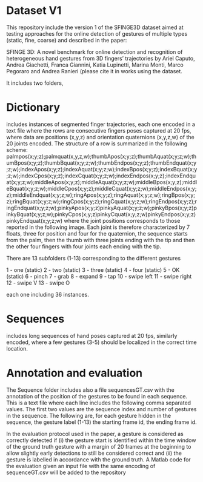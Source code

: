 # Dataset V1
This repository include the version 1 of the SFINGE3D dataset aimed at testing approaches for the online detection of gestures of multiple types (static, fine, coarse) and described in the paper:

SFINGE 3D: A novel benchmark for online detection and recognition of heterogeneous hand gestures from 3D fingers’ trajectories
by Ariel Caputo, Andrea Giachetti, Franca Giannini, Katia Lupinetti, Marina Monti, Marco Pegoraro and Andrea Ranieri
(please cite it in works using the dataset.

It includes two folders, 
# Dictionary
includes instances of segmented finger trajectories, each one encoded in a text file where the rows are consecutive fingers poses captured at 20 fps, where data are positions (x,y,z) and  orientation quaternions (x,y,z,w) of the 20 joints encoded. 
The structure of a row is summarized in the following scheme:
palmpos(x;y;z);palmquat(x,y,z,w);thumbApos(x;y;z);thumbAquat(x;y;z;w);thumBpos(x;y;z);thumbBquat(x;y;z;w);thumbEndpos(x;y;z);thumbEndquat(x;y;z;w);indexApos(x;y;z);indexAquat(x;y;z;w);indexBpos(x;y;z);indexBquat(x;y;z;w);indexCpos(x;y;z);indexCquat(x;y;z;w);indexEndpos(x;y;z);indexEndquat(x;y;z;w);middleApos(x;y;z);middleAquat(x;y;z;w);middleBpos(x;y;z);middleBquat(x;y;z;w);middleCpos(x;y;z);middleCquat(x;y;z;w);middleEndpos(x;y;z);middleEndquat(x;y;z;w);ringApos(x;y;z);ringAquat(x;y;z;w);ringBpos(x;y;z);ringBquat(x;y;z;w);ringCpos(x;y;z);ringCquat(x;y;z;w);ringEndpos(x;y;z);ringEndquat(x;y;z;w);pinkyApos(x;y;z)pinkyAquat(x;y;z;w);pinkyBpos(x;y;z)pinkyBquat(x;y;z;w);pinkyCpos(x;y;z)pinkyCquat(x;y;z;w)pinkyEndpos(x;y;z)pinkyEndquat(x;y;z;w)
where the joint positions corresponds to those reported in the following image.
Each joint is therefore characterized by 7 floats, three for position and four for the quaternion, the sequence starts from the palm, then the thumb with three joints ending with the tip and then the other four fingers with four joints each ending with the tip.

There are 13 subfolders (1-13) corresponding to the different gestures 

 1 - one (static)
 2 -  two (static)
 3 -  three (static)
 4 -  four (static)
 5 -  OK (static)
 6 -  pinch
 7 -  grab
 8 -  expand
 9 -  tap
 10 - swipe left
 11 - swipe right
 12 - swipe V
 13 - swipe O 

each one including 36 instances.

# Sequences
includes long sequences of hand poses  captured at 20 fps, similarly encoded, where a few gestures (3-5) should be localized in the correct time location. 


# Annotation and evaluation
The Sequence folder includes also a file sequencesGT.csv with the annotation of the position of the gestures to be found in each sequence. This is a text file where each line includes the following comma separated values. The first two values are the sequence index and number of gestures in the sequence.
The following are, for each gesture hidden in the sequence, the gesture label (1-13) the starting frame id, the ending frame id.

In the evaluation protocol used in the paper, a gesture is considered as correctly detected if (i) the gesture start is identified within the time window of the ground truth gesture with a margin of 20 frames at the beginning to allow slightly early detections to still be considered correct and (ii) the gesture is labelled in accordance with the ground truth. A Matlab code for the evaluation given an input file with the same encoding of sequenceGT.csv will be added to the repository
